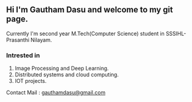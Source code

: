 ## Hi I'm Gautham Dasu and welcome to my git page.

Currently I'm second year M.Tech(Computer Science) student in SSSIHL-Prasanthi Nilayam.

### Intrested in 
1. Image Processing and Deep Learning.
2. Distributed systems and cloud computing.
3. IOT projects.

Contact Mail : gauthamdasu@gmail.com
